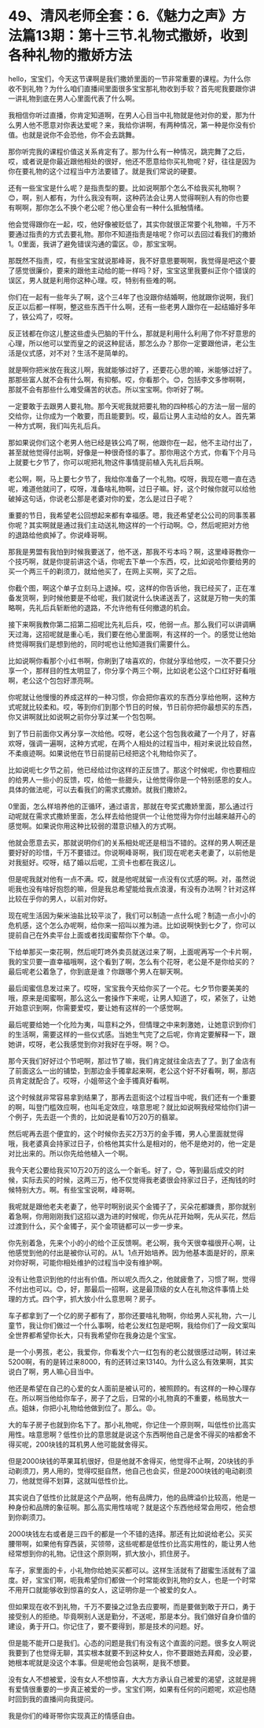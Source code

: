 # 49、清风老师全套：6.《魅力之声》方法篇13期：第十三节.礼物式撒娇，收到各种礼物的撒娇方法

hello，宝宝们，今天这节课啊是我们撒娇里面的一节非常重要的课程。为什么你收不到礼物？为什么咱们直播间里面很多宝宝那礼物收到手软？首先呢我要跟你讲一讲礼物到底在男人心里面代表了什么啊。

我相信你听过直播，你肯定知道啊，在男人心目当中礼物就是他对你的爱，那为什么男人他不愿意对你表达爱呢？来，我给你讲啊，有两种情况，第一种是你没有价值。也就是说你不会恐他，你不会去跳舞。

那你听完我的课程价值这关系肯定有了。那为什么有一种情况，跳完舞了之后，哎，或者说是你最近跟他相处的很好，他还不愿意给你买礼物呢？好，往往是因为你在要礼物的这个过程当中方法要错了。就是我们常说的硬要。

还有一些宝宝是什么呢？是指责型的要。比如说啊那个怎么不给我买礼物啊？😊，啊，别人都有，为什么我没有啊，这种药法会让男人觉得啊别人有的你也要有啊啊，那你怎么不换个老公呢？他心里会有一种什么抵触情绪。

他会觉得跟你在一起，哎，他好像被贬低了，其实你就很正常要个礼物嘛，千万不要通过指责的方式去要礼物。那你不知道指责是啥呢？你可以去回过看我们的撒娇1。0里面，我讲了避免错误沟通的雷区。😡，那宝宝啊。

那既然不指责，哎，有些宝宝就说那峰哥，我不好意思要啊啊，我觉得是吧这个要了感觉很廉价，要来的跟他主动给的能一样吗？好，宝宝这里我要纠正你个错误的误区，男人就是利用你这种心理。哎，特别有些难的啊。

你们在一起有一些年头了啊，这个三4年了也没跟你结婚啊，他就跟你说啊，我们反正以后都一样啊，整这些东西干什么啊，还有一些老男人跟你在一起结婚好多年了，铁公鸡了，哎呀。

反正钱都在你这儿整这些虚头巴脑的干什么，那就是利用什么利用了你不好意思的心理，所以他可以堂而皇之的说这种屁话，那怎么办？那你一定要跟他讲，老公生活是仪式感，对不对？生活不是简单的。

就是啊你把米放在我这儿啊，我就能够过好了，还要花心思的嘛，米能够过好了。那那些富人就不会有什么啊，有抑郁。哎，你看那个。😊，包括李文多惨啊啊，那就不会有那些什么难受痛苦的状态。所以宝宝啊。你听好了啊。

一定要敢于去跟男人要礼物。那今天呢我就把要礼物的四种核心的方法一层一层的交给你，让你成为一个敢要，而且能要到。哎，最后让男人主动给的女人。首先第一种方式啊，我们叫先礼后兵。

那如果说你们这个老男人他已经是铁公鸡了啊，他跟你在一起，他不主动付出了，甚至就他觉得付出啊，好像是一种很奇怪的事了。那你用这个方式，你看下个月马上就要七夕节了，你可以呢把礼物这件事情提前植入先礼后兵啊。

老公啊，啊，马上要七夕节了，我给你准备了一个礼物。哎呀，我现在嗯一直在选呢，难道他就问了，哎呀，准备啥礼物啊，过日子嘛。好，这个时候你就可以给他破掉这句话，你说老公那是老婆对你的爱，怎么是过日子呢？

重要的节日，我希望老公回想起来都有幸福感。嗯，我还希望老公公司的同事羡慕你呢？其实啊就是通过我们主动送礼物这样的一个行动啊。😊，然后呢把对方他的退路给他疯掉了。你说峰哥啊。

那我是男盟有我怕到时候我要送了，他不送，那我不亏本吗？啊，这里峰哥教你一个技巧啊，就是你提前讲这个话，你呢去下单一个东西，哎，比如说哈你要给男的买一个两三千的剃须刀，就给他买了，在网上买啊，买了之后。

你截个图，啊这个单子立刻马上退掉。哎，这样的你告诉他，我已经买了，正在准备发货啊，到时候他要是不给呢，我们就说什么快递送丢了，这就是万物一失的策略啊，先礼后兵斩断他的退路，不允许他有任何撤退的机会。

接下来啊我教你第二招第二招呢比先礼后兵，哎，他弱一点。那么我们可以讲调瞒天过海，这招呢就是重心毛，我们要在他心里面啊，有这样的一个。的感觉让他始终觉得啊我们是想到他的，同时呢也让他知道我们需要什么。

比如说啊你看那个小红书啊，你刷到了啥喜欢的，你就分享给他哎，一次不要只分享一个，那样目的性太明显了，你分享个两三个啊，比如说老公这个口红好好看哦啊，老公这个包包好漂亮啊。

你呢就让他慢慢的养成这样的一种习惯，你会把你喜欢的东西分享给他啊，这种方式呢就比较柔和。哎，等到你们到那个节日的时候，节日前你把你最想买的东西，你又讲啊就比如说啊之前你分享过某一个包包啊。

到了节日前面你又再分享一次给他。哎呀，老公这个包包我收藏了一个月了，好喜欢呀，强调一遍啊，这种方式呢，在两个人相处的过程当中，相对来说比较自然，不柔痕迹啊。如果说他在节日前提前已经把这个礼物给你买了。

比如说呃七夕节之前，他已经给过你这样的正反馈了。那这个时候呢，你也要相应的给男人一些小的反馈，哎，给他一些甜头，让他觉得你是一个特别感恩的女人。具体的做法呢，可以去看我们的需求式撒娇。就我们撒娇2。

0里面，怎么样培养他的正循环，通过语言，那就在夸奖式撒娇里面，那么通过行动呢就在需求式撒娇里面，怎么样去给他提供一个让他觉得为你付出越来越开心的感觉啊。如果说你用这种比较弱的潜意识植入的方式啊。

他就会愿意去买，那就说明你们的关系相处呢还是相当不错的。这样的男人啊还是要好好的珍惜，千万不要错过。你说啊峰哥啊，我们现在呢老夫老妻了，以前他是对我挺好。哎呀，结了婚以后呢，工资卡也都在我这儿。

但是呢我就对他有一点不满。哎，就是他呢就留一点没有仪式感的啊。对，虽然说呃我也没有啥好抱怨的嘛，但是我总希望能给我点浪漫，有没有办法啊？针对这样比较在乎你的男人，以前对你好。

现在呢生活因为柴米油盐比较平淡了，我们可以制造一点什么呢？制造一点小小的危机感，这个怎么办呢啊，给你来一招叫以推为进。比如说啊快到七夕了，你可以提前自己在外卖平台上面或者找闺蜜帮你下个单。😡。

下给单那买一束花啊，然后呢叮咚外卖员就送过来了啊，上面呢再写一个卡片啊，我的宝贝要一直幸福哦啊，这个看到了啊，怎么有个花呀，老公是不是你给买的？最后呢老公着急了，你到底是谁？你跟哪个男人在聊天啊。

最后闺蜜信息发过来了。哎呀，宝宝我今天给你买了一个花。七夕节你要美美的哦，原来是闺蜜啊，那么这么一套操作下来呢，让男人知道了，哎，紧张了，让她开始意识到啊，你需要爱哎，要让她有这样的一个感觉啊。

最后呢要给她一个化险为夷，叫意料之外，但情理之中来刺激她，让她意识到你们的生活啊，需要这样的一些仪式感。当她生气完了之后呢，你肯定要解释一下，跟她讲，哎呀，老公我感觉到你对我好在乎呀。啊？😊。

那今天我们好好过个节吧啊，那过节了嘛，我们肯定就往金店去了了。到了金店有了前面这么一出的铺垫，到那边金手镯拿起来啊，老公这个好不好看啊，啊，那店员肯定就配合了。哎呀，小姐带这个金手镯真好看啊。

这个时候就非常容易拿到结果了，那再去逛街这个过程当中呢，我们还有一个重要的啊，叫登门槛效应啊，也叫毛定效应，啥意思呢？就比如说啊我经常给你们讲一个例子，先去逛一个贵的，比如说是看10万20万的翡翠。

然后呢再去逛个便宜的，这个时候你去买2万3万的金手镯，男人心里面就觉得哦，我老婆真会持家过日子，价格他其实什么是相对的，他不是绝对的，他一定是对比出来的。所以你先给他植入一个啊。

我今天老公要给我买10万20万的这么一个新毛。好了，😊，等到最后成交的时候，实际去买的时候，这两三万，他不仅觉得我老婆很会持家过日子，还掏钱的时候特别大方。啊。有些宝宝说啊，峰哥啊。

我呢就是跟他老夫老妻了，他平时啊别说买个金镯子了，买朵花都嫌贵，那你就别着急啊，你用刚刚我们这招以退为进的时候呢，你先从花开始啊，先从买花，然后过渡到什么，买个金镯子，买个金项链都可以一步一步来。

你先别着急，先来个小的小的给个正反馈啊。老公啊，我今天很幸福很开心啊，让他感觉到他的付出是被你认可的。从1。1点开始培养。因为他基本面是好的，原来对你好啊，可能你相处维护的过程当中没有维护啊。

没有让他意识到他的付出有价值。所以呢久而久之，他就疲惫了，习惯了啊，觉得不付出也可以。😊，好，那最后一招啊，这是最顶级的女人在礼物这件事情上处理的方式。四个字，抓大放小什么意思啊？房子。

车子都拿到了一个亿的房子都有了，那你还要啥礼物啊，你给男人买礼物，六一儿童节，我让你们做过一个什么事啊，给老公发红包是吧啊，我给你们了一段文案叫全世界都希望你长大，只有我希望你在我身边是个宝宝。

是一个小男孩，老公，我爱你，你看发个六一红包有的老公就很感过动啊，转过来5200啊，有的是转过来8000，有的还转过来13140。为什么这么有效果啊，其实说白了啊，男人嘛心目当中。

他还是希望在自己的心爱的女人面前是被认可的，被照顾的。有这样的一种心理存在。所以啊当他给你车子，房子了之后，日常的小礼物真的不重要，格局放大一点。姐妹，你把小礼物给他做到位了。那么。😡。

大的车子房子也就到你名下了。那小礼物呢，你记住一个原则啊，叫低性价比高实用性。啥意思啊？低性价比的意思就是说这个东西啊他自己是舍不得买的啥都舍不得买呢，200块钱的耳机男人他可能就舍得买。

但是2000块钱的苹果耳机很好，但是他就不舍得买，他觉得不止啊，20块钱的手动剃须刀，男人用的，觉得哎挺自然，他自己也会买，但是2000块钱的电动剃须刀，他就觉得不划算，这就叫低性价比。

其实说白了低性价比就是这个产品啊，他有品牌力，他的品牌溢价比较高，他是一种身份和品牌的象征啊。那么高实用性啥呢？就是这个东西他经常会用哎，他会想到你剃须刀。

2000块钱左右或者是三四千的都是一个不错的选择。那还有比如说给老公。买买腰带啊，如果他有穿西装，买领带，这些呢都是低性价比高实用性的，能让男人他经常想到你的礼物。记住这个原则啊，抓大放小，抓住房子。

车子，家里面的卡，小礼物你给她买买都可以。这样生活就有了甜蜜生活就有了温度。好，宝宝们啊，呃我希望你们都做一个时常能收到礼物的女人，也是一个时常不用开口就能够收到惊喜的女人，这证明你是一个被爱的女人。

但如果现在收不到礼物，千万不要操之过急去应要啊，而是要做到敢于开口，勇于接受别人的拒绝。毕竟啊别人送是勤分，不送呢，那是本分。我们做好自身价值的建设，勇于开口。你记住了，要不要得到，那是技术的问题。好。

但是能不能开口是我们。心态的问题是我们有没有这个直面的问题。很多女人啊说我要到了也觉得无聊，其实根本就要不到这种女人，你不要跟她去拜痴，没必要，她根本呢就是没这个本事。但是呢他会包装啊，是我不想要。

没有女人不想被爱，没有女人不想惊喜，大大方方承认自己被爱的渴望，这就是拥有爱情很重要的一步真正被爱的一步。宝宝们啊，如果有任何的问题呢，欢迎也随时回到我的直播间向我提问。

我是你们的峰哥带你实现真正的情感自由。